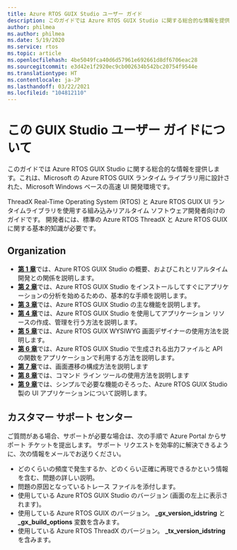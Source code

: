 ```yaml
---
title: Azure RTOS GUIX Studio ユーザー ガイド
description: このガイドでは Azure RTOS GUIX Studio に関する総合的な情報を提供します。これは、Microsoft の Azure RTOS GUIX ランタイム ライブラリ用に設計された、Microsoft Windows ベースの高速 UI 開発環境です。
author: philmea
ms.author: philmea
ms.date: 5/19/2020
ms.service: rtos
ms.topic: article
ms.openlocfilehash: 4be5049fca40d6d57961e692661d8df6706eac28
ms.sourcegitcommit: e3d42e1f2920ec9cb002634b542bc20754f9544e
ms.translationtype: HT
ms.contentlocale: ja-JP
ms.lasthandoff: 03/22/2021
ms.locfileid: "104812110"
---
```

# <a name="about-this-guix-studio-user-guide"></a>この GUIX Studio ユーザー ガイドについて

このガイドでは Azure RTOS GUIX Studio に関する総合的な情報を提供します。これは、Microsoft の Azure RTOS GUIX ランタイム ライブラリ用に設計された、Microsoft Windows ベースの高速 UI 開発環境です。 

ThreadX Real-Time Operating System (RTOS) と Azure RTOS GUIX UI ランタイムライブラリを使用する組み込みリアルタイム ソフトウェア開発者向けのガイドです。 開発者には、標準の Azure RTOS ThreadX と Azure RTOS GUIX に関する基本的知識が必要です。

## <a name="organization"></a>Organization

- [**第 1 章**](guix-studio-1.md)では、Azure RTOS GUIX Studio の概要、およびこれとリアルタイム開発との関係を説明します。
- [**第 2 章**](guix-studio-2.md)では、Azure RTOS GUIX Studio をインストールしてすぐにアプリケーションの分析を始めるための、基本的な手順を説明します。
- [**第 3 章**](guix-studio-3.md)では、Azure RTOS GUIX Studio の主な機能を説明します。
- [**第 4 章**](guix-studio-4.md)では、Azure RTOS GUIX Studio を使用してアプリケーション リソースの作成、管理を行う方法を説明します。
- [**第 5 章**](guix-studio-5.md)では、Azure RTOS GUIX WYSIWYG 画面デザイナーの使用方法を説明します。
- [**第 6 章**](guix-studio-6.md)では、Azure RTOS GUIX Studio で生成される出力ファイルと API の関数をアプリケーションで利用する方法を説明します。
- [**第 7 章**](guix-studio-7.md)では、画面遷移の構成方法を説明します
- [**第 8 章**](guix-studio-8.md)では、コマンド ライン ツールの使用方法を説明します
- [**第 9 章**](guix-studio-9.md)では、シンプルで必要な機能のそろった、Azure RTOS GUIX Studio 製の UI アプリケーションについて説明します。

## <a name="customer-support-center"></a>カスタマー サポート センター

ご質問がある場合、サポートが必要な場合は、次の手順で Azure Portal からサポート チケットを提出します。 サポート リクエストを効率的に解決できるように、次の情報をメールでお送りください。

- どのくらいの頻度で発生するか、どのくらい正確に再現できるかという情報を含む、問題の詳しい説明。
- 問題の原因となっているトレース ファイルを添付します。
- 使用している Azure RTOS GUIX Studio のバージョン (画面の左上に表示されます)。
- 使用している Azure RTOS GUIX のバージョン。 **_gx_version_idstring** と **_gx_build_options** 変数を含みます。
- 使用している Azure RTOS ThreadX のバージョン。 **_tx_version_idstring** を含みます。
